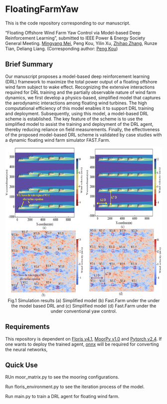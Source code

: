 # FloatingFarmYaw
This is the code repository corresponding to our manuscript. 

“Floating Offshore Wind Farm Yaw Control via Model-based Deep Reinforcement Learning”, submitted to IEEE Power & Energy Society General Meeting. [Mingyang Mei](https://scholar.google.com/citations?user=jpXmO2UAAAAJ&hl=zh-CN), Peng Kou, Yilin Xu, [Zhihao Zhang](https://scholar.google.com/citations?hl=zh-CN&user=Qfr4gA4AAAAJ), Runze Tian, Deliang Liang. (Corresponding author: [Peng Kou](https://gr.xjtu.edu.cn/en/web/koupeng))

## Brief Summary
 Our manuscript proposes a model-based deep reinforcement learning (DRL) framework to maximize the total power output of a floating offshore wind farm subject to wake effect. Recognizing the extensive interactions required for DRL training and the partially observable nature of wind farm dynamics, we first develop a physics-based, simplified model that captures the aerodynamic interactions among floating wind turbines. The high computational efficiency of this model enables it to support DRL training and deployment.
 Subsequently, using this model, a model-based DRL scheme is established. The key feature of the scheme is to use the simplified model to assist the training and deployment of the DRL agent, thereby reducing reliance on field measurements. Finally, the effectiveness of the proposed model-based DRL scheme is validated by case studies with a dynamic floating wind farm simulator FAST.Farm.

<div align=center>
     <img src="Results/Wind Farm.png" height="480"/> 
</div>
<div align=center>
      Fig.1 Simulation results (a) Simplified model (b) Fast.Farm under the under the model based DRL 
      and (c) Simplified model (d) Fast.Farm under the under conventional yaw control.
</div>

## Requirements
This repository is dependent on [Floris v4.1](https://github.com/NREL/floris), [MoorPy v1.0](https://github.com/NREL/MoorPy) and [Pytorch v2.4](https://pytorch.org/). If one wants to deploy the trained agent, [onnx](https://onnx.ai/) will be required for converting the neural networks,

## Quick Use
RUn moor_matrix.py to see the mooring configurations.

Run floris_environment.py to see the iteration process of the model.

Run main.py to train a DRL agent for floating wind farm. 

